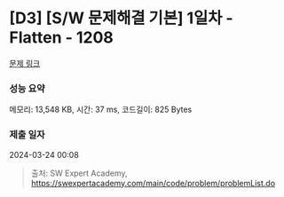 # [D3] [S/W 문제해결 기본] 1일차 - Flatten - 1208 

[문제 링크](https://swexpertacademy.com/main/code/problem/problemDetail.do?contestProbId=AV139KOaABgCFAYh) 

### 성능 요약

메모리: 13,548 KB, 시간: 37 ms, 코드길이: 825 Bytes

### 제출 일자

2024-03-24 00:08



> 출처: SW Expert Academy, https://swexpertacademy.com/main/code/problem/problemList.do